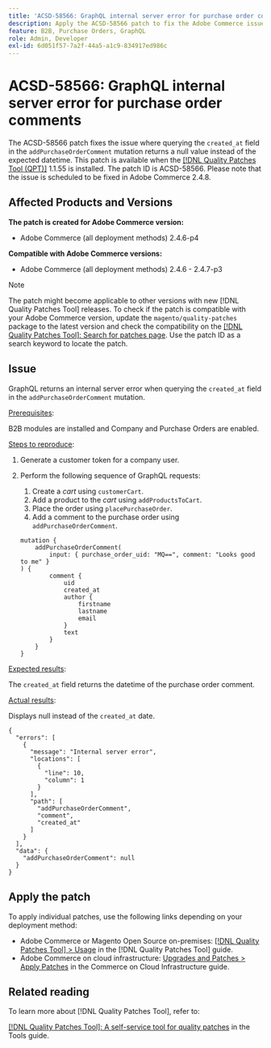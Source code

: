 ```yaml
---
title: 'ACSD-58566: GraphQL internal server error for purchase order comments'
description: Apply the ACSD-58566 patch to fix the Adobe Commerce issue where GraphQL returns an internal server error when querying the `created_at` field in the `addPurchaseOrderComment` mutation.
feature: B2B, Purchase Orders, GraphQL
role: Admin, Developer
exl-id: 6d051f57-7a2f-44a5-a1c9-834917ed986c
---
```

# ACSD-58566: GraphQL internal server error for purchase order comments

The ACSD-58566 patch fixes the issue where querying the `created_at` field in the `addPurchaseOrderComment` mutation returns a null value instead of the expected datetime. This patch is available when the [[!DNL Quality Patches Tool (QPT)]](/help/tools/quality-patches-tool/quality-patches-tool-to-self-serve-quality-patches.md) 1.1.55 is installed. The patch ID is ACSD-58566. Please note that the issue is scheduled to be fixed in Adobe Commerce 2.4.8.

## Affected Products and Versions

**The patch is created for Adobe Commerce version:**

* Adobe Commerce (all deployment methods) 2.4.6-p4

**Compatible with Adobe Commerce versions:**

* Adobe Commerce (all deployment methods) 2.4.6 - 2.4.7-p3

>[!NOTE]
>
>The patch might become applicable to other versions with new [!DNL Quality Patches Tool] releases. To check if the patch is compatible with your Adobe Commerce version, update the `magento/quality-patches` package to the latest version and check the compatibility on the [[!DNL Quality Patches Tool]: Search for patches page](https://experienceleague.adobe.com/tools/commerce-quality-patches/index.html). Use the patch ID as a search keyword to locate the patch.

## Issue

GraphQL returns an internal server error when querying the `created_at` field in the `addPurchaseOrderComment` mutation.

<u>Prerequisites</u>:

B2B modules are installed and Company and Purchase Orders are enabled.

<u>Steps to reproduce</u>:

1. Generate a customer token for a company user.
1. Perform the following sequence of GraphQL requests:
    1. Create a *cart* using `customerCart`.
    1. Add a product to the *cart* using `addProductsToCart`.
    1. Place the order using `placePurchaseOrder`.
    1. Add a comment to the purchase order using `addPurchaseOrderComment`.
    
    ```
    mutation {
        addPurchaseOrderComment(
            input: { purchase_order_uid: "MQ==", comment: "Looks good to me" }
    ) {
            comment {
                uid
                created_at
                author {
                    firstname
                    lastname
                    email
                }
                text
            }
        }
    }
    ```

<u>Expected results</u>:

The `created_at` field returns the datetime of the purchase order comment.

<u>Actual results</u>:

Displays null instead of the `created_at` date.

```
{
  "errors": [
    {
      "message": "Internal server error",
      "locations": [
        {
          "line": 10,
          "column": 1
        }
      ],
      "path": [
        "addPurchaseOrderComment",
        "comment",
        "created_at"
      ]
    }
  ],
  "data": {
    "addPurchaseOrderComment": null
  }
}
```

## Apply the patch

To apply individual patches, use the following links depending on your deployment method:

* Adobe Commerce or Magento Open Source on-premises: [[!DNL Quality Patches Tool] > Usage](/help/tools/quality-patches-tool/usage.md) in the [!DNL Quality Patches Tool] guide.
* Adobe Commerce on cloud infrastructure: [Upgrades and Patches > Apply Patches](https://experienceleague.adobe.com/docs/commerce-cloud-service/user-guide/develop/upgrade/apply-patches.html) in the Commerce on Cloud Infrastructure guide.

## Related reading

To learn more about [!DNL Quality Patches Tool], refer to:

[[!DNL Quality Patches Tool]: A self-service tool for quality patches](/help/tools/quality-patches-tool/quality-patches-tool-to-self-serve-quality-patches.md) in the Tools guide.
